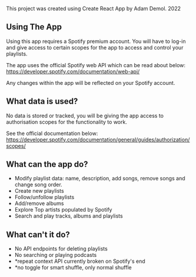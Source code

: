 This project was created using Create React App by Adam Demol. 2022

## Using The App

Using this app requires a Spotify premium account. You will have to log-in and give access to certain scopes for the app to access and control your playlists.

The app uses the official Spotify web API which can be read about below:
https://developer.spotify.com/documentation/web-api/

Any changes within the app will be reflected on your Spotify account.

## What data is used?

No data is stored or tracked, you will be giving the app access to authorisation scopes for the functionality to work.

See the official documentation below: 
https://developer.spotify.com/documentation/general/guides/authorization/scopes/

## What can the app do?

- Modify playlist data: name, description, add songs, remove songs and change song order.
- Create new playlists
- Follow/unfollow playlists
- Add/remove albums
- Explore Top artists populated by Spotify
- Search and play tracks, albums and playlists

## What can't it do?

- No API endpoints for deleting playlists
- No searching or playing podcasts
- *repeat context API currently broken on Spotify's end
- *no toggle for smart shuffle, only normal shuffle
